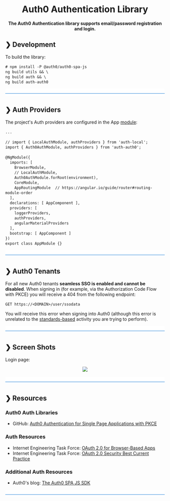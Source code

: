 <h1 align="center">Auth0 Authentication Library</h1>

<p align="center">
  <b>The Auth0 Authentication library supports email/password registration and login.</b></br>
</p>

## ❯ Development

To build the library:

```
# npm install -P @auth0/auth0-spa-js
ng build utils && \
ng build auth && \
ng build auth-auth0
```

![divider](../../divider.png)

## ❯ Auth Providers

The project's Auth providers are configured in the App [module](https://github.com/Robinyo/serendipity/blob/master/src/app/app.module.ts):

```
...

// import { LocalAuthModule, authProviders } from 'auth-local';
import { Auth0AuthModule, authProviders } from 'auth-auth0';

@NgModule({
  imports: [
    BrowserModule,
    // LocalAuthModule,
    Auth0AuthModule.forRoot(environment),
    CoreModule,
    AppRoutingModule  // https://angular.io/guide/router#routing-module-order
  ],
  declarations: [ AppComponent ],
  providers: [
    loggerProviders,
    authProviders,
    angularMaterialProviders
  ],
  bootstrap: [ AppComponent ]
})
export class AppModule {}
```

![divider](../../divider.png)

## ❯ Auth0 Tenants

For all new Auth0 tenants **seamless SSO is enabled and cannot be disabled**. 
When signing in (for example, via the Authorization Code Flow with PKCE) you will receive a 404 from the following endpoint:

```
GET https://<DOMAIN>/user/ssodata
```

You will receive this error when signing into Auth0 (although this error is unrelated to the [standards-based](https://www.ietf.org/) 
activity you are trying to perform).

![divider](../../divider.png)

## ❯ Screen Shots

Login page:

<p align="center">
  <img src="https://github.com/Robinyo/serendipity/blob/master/screen-shots/auth0-login.png">
</p>

![divider](../../divider.png)

## ❯ Resources

### Auth0 Auth Libraries

* GitHub: [Auth0 Authentication for Single Page Applications with PKCE](https://github.com/auth0/auth0-spa-js)

### Auth Resources

* Internet Engineering Task Force: [OAuth 2.0 for Browser-Based Apps](https://datatracker.ietf.org/doc/draft-ietf-oauth-browser-based-apps/)
* Internet Engineering Task Force: [OAuth 2.0 Security Best Current Practice](https://datatracker.ietf.org/doc/draft-ietf-oauth-security-topics/)

### Additional Auth Resources

* Auth0's blog: [The Auth0 SPA JS SDK](https://auth0.com/blog/introducing-auth0-single-page-apps-spa-js-sdk/)

![divider](../../divider.png)
